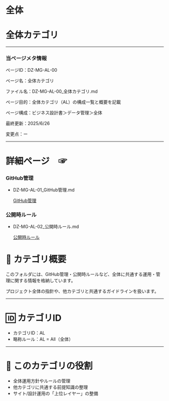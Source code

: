 # 全体

# 全体カテゴリ

---

### 当ページメタ情報

ページID：DZ-MG-AL-00

ページ名：全体カテゴリ

ファイル名：DZ-MG-AL-00_全体カテゴリ.md

ページ目的：全体カテゴリ（AL）の構成一覧と概要を記載

ページ構成：ビジネス設計書＞データ管理＞全体

最終更新：2025/6/26

変更点：ー

---

# 詳細ページ　☞

### **GitHub管理**

- DZ-MG-AL-01_GitHub管理.md
    
    [GitHub管理](%E5%85%A8%E4%BD%93%2021ecd75ce18580e9b229e1d814146cee/GitHub%E7%AE%A1%E7%90%86%20216cd75ce185800d8404ed5945592995.md)
    

### **公開時ルール**

- DZ-MG-AL-02_公開時ルール.md
    
    [公開時ルール](%E5%85%A8%E4%BD%93%2021ecd75ce18580e9b229e1d814146cee/%E5%85%AC%E9%96%8B%E6%99%82%E3%83%AB%E3%83%BC%E3%83%AB%20217cd75ce1858087a46cff1d130137c5.md)
    

# 📘 カテゴリ概要

このフォルダには、GitHub管理・公開時ルールなど、全体に共通する運用・管理に関する情報を格納しています。

プロジェクト全体の指針や、他カテゴリと共通するガイドラインを扱います。

---

# 🆔 カテゴリID

- カテゴリID：AL
- 略称ルール：AL = All（全体）

---

# 🧭 このカテゴリの役割

- 全体運用方針やルールの管理
- 他カテゴリに共通する前提知識の整理
- サイト/設計運用の「上位レイヤー」の整備
